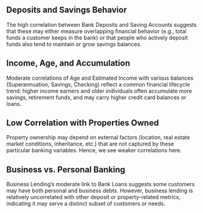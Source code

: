 ## Deposits and Savings Behavior

The high correlation between Bank Deposits and Saving Accounts suggests that these may either measure overlapping financial behavior (e.g., total funds a customer keeps in the bank) or that people who actively deposit funds also tend to maintain or grow savings balances.


## Income, Age, and Accumulation

Moderate correlations of Age and Estimated Income with various balances (Superannuation, Savings, Checking) reflect a common financial lifecycle trend: higher income earners and older individuals often accumulate more savings, retirement funds, and may carry higher credit card balances or loans.


## Low Correlation with Properties Owned

Property ownership may depend on external factors (location, real estate market conditions, inheritance, etc.) that are not captured by these particular banking variables. Hence, we see weaker correlations here.


## Business vs. Personal Banking

Business Lending’s moderate link to Bank Loans suggests some customers may have both personal and business debts. However, business lending is relatively uncorrelated with other deposit or property-related metrics, indicating it may serve a distinct subset of customers or needs.
